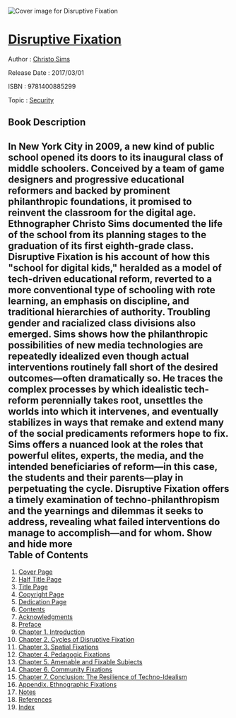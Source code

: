 ![Cover image for Disruptive Fixation](https://imgdetail.ebookreading.net/cover/cover/20200215/EB9781400885299.jpg)

[Disruptive Fixation](https://ebookreading.net/view/book/Disruptive+Fixation-EB9781400885299_1.html "Disruptive Fixation")
====================================================================================================================

Author : [Christo Sims](https://ebookreading.net/search/author/Christo+Sims)

Release Date : 2017/03/01

ISBN : 9781400885299

Topic : [Security](https://ebookreading.net/search/category/security)

Book Description
-----------------

 In New York City in 2009, a new kind of public school opened its doors to its inaugural class of middle schoolers. Conceived by a team of game designers and progressive educational reformers and backed by prominent philanthropic foundations, it promised to reinvent the classroom for the digital age. Ethnographer Christo Sims documented the life of the school from its planning stages to the graduation of its first eighth-grade class. Disruptive Fixation is his account of how this "school for digital kids," heralded as a model of tech-driven educational reform, reverted to a more conventional type of schooling with rote learning, an emphasis on discipline, and traditional hierarchies of authority. Troubling gender and racialized class divisions also emerged.
Sims shows how the philanthropic possibilities of new media technologies are repeatedly idealized even though actual interventions routinely fall short of the desired outcomes—often dramatically so. He traces the complex processes by which idealistic tech-reform perennially takes root, unsettles the worlds into which it intervenes, and eventually stabilizes in ways that remake and extend many of the social predicaments reformers hope to fix. Sims offers a nuanced look at the roles that powerful elites, experts, the media, and the intended beneficiaries of reform—in this case, the students and their parents—play in perpetuating the cycle.
Disruptive Fixation offers a timely examination of techno-philanthropism and the yearnings and dilemmas it seeks to address, revealing what failed interventions do manage to accomplish—and for whom.
        Show and hide more                
Table of Contents
-----------------

1. [Cover Page](https://ebookreading.net/view/book/Disruptive+Fixation-EB9781400885299_1.html)
1. [Half Title Page](https://ebookreading.net/view/book/Disruptive+Fixation-EB9781400885299_2.html)
1. [Title Page](https://ebookreading.net/view/book/Disruptive+Fixation-EB9781400885299_4.html)
1. [Copyright Page](https://ebookreading.net/view/book/Disruptive+Fixation-EB9781400885299_5.html)
1. [Dedication Page](https://ebookreading.net/view/book/Disruptive+Fixation-EB9781400885299_6.html)
1. [Contents](https://ebookreading.net/view/book/Disruptive+Fixation-EB9781400885299_8.html)
1. [Acknowledgments](https://ebookreading.net/view/book/Disruptive+Fixation-EB9781400885299_9.html)
1. [Preface](https://ebookreading.net/view/book/Disruptive+Fixation-EB9781400885299_10.html)
1. [Chapter 1. Introduction](https://ebookreading.net/view/book/Disruptive+Fixation-EB9781400885299_11.html)
1. [Chapter 2. Cycles of Disruptive Fixation](https://ebookreading.net/view/book/Disruptive+Fixation-EB9781400885299_12.html)
1. [Chapter 3. Spatial Fixations](https://ebookreading.net/view/book/Disruptive+Fixation-EB9781400885299_13.html)
1. [Chapter 4. Pedagogic Fixations](https://ebookreading.net/view/book/Disruptive+Fixation-EB9781400885299_14.html)
1. [Chapter 5. Amenable and Fixable Subjects](https://ebookreading.net/view/book/Disruptive+Fixation-EB9781400885299_15.html)
1. [Chapter 6. Community Fixations](https://ebookreading.net/view/book/Disruptive+Fixation-EB9781400885299_16.html)
1. [Chapter 7. Conclusion: The Resilience of Techno-­Idealism](https://ebookreading.net/view/book/Disruptive+Fixation-EB9781400885299_17.html)
1. [Appendix. Ethnographic Fixations](https://ebookreading.net/view/book/Disruptive+Fixation-EB9781400885299_18.html)
1. [Notes](https://ebookreading.net/view/book/Disruptive+Fixation-EB9781400885299_19.html)
1. [References](https://ebookreading.net/view/book/Disruptive+Fixation-EB9781400885299_20.html)
1. [Index](https://ebookreading.net/view/book/Disruptive+Fixation-EB9781400885299_21.html)
